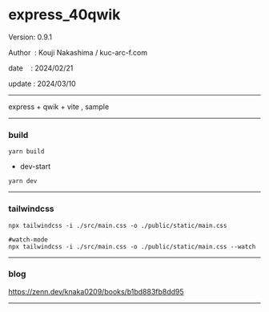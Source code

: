 ﻿# express_40qwik

 Version: 0.9.1

 Author  : Kouji Nakashima / kuc-arc-f.com

 date    : 2024/02/21

 update : 2024/03/10
 

***

express + qwik + vite , sample

***
### build

```
yarn build
```

* dev-start

```
yarn dev
```
***
### tailwindcss

```
npx tailwindcss -i ./src/main.css -o ./public/static/main.css

#watch-mode
npx tailwindcss -i ./src/main.css -o ./public/static/main.css --watch
``` 

***
### blog

https://zenn.dev/knaka0209/books/b1bd883fb8dd95

***

